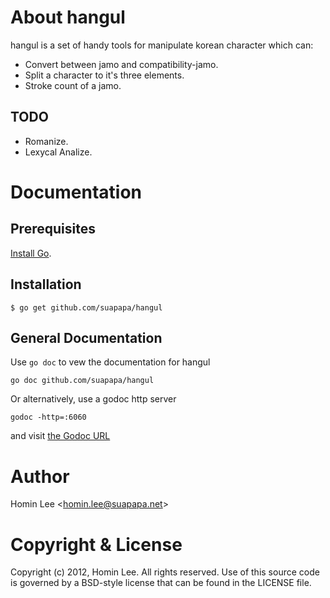 
[install go]: http://golang.org/install.html "Install Go"
[the godoc url]: http://localhost:6060/pkg/github.com/suapapa/hangul/ "the Godoc URL"

# About hangul

hangul is a set of handy tools for manipulate korean character which can:

- Convert between jamo and compatibility-jamo.
- Split a character to it's three elements.
- Stroke count of a jamo.

## TODO

- Romanize.
- Lexycal Analize.


# Documentation

## Prerequisites

[Install Go][].

## Installation

    $ go get github.com/suapapa/hangul

## General Documentation

Use `go doc` to vew the documentation for hangul

    go doc github.com/suapapa/hangul

Or alternatively, use a godoc http server

    godoc -http=:6060

and visit [the Godoc URL][]


# Author

Homin Lee &lt;homin.lee@suapapa.net&gt;

# Copyright & License

Copyright (c) 2012, Homin Lee.
All rights reserved.
Use of this source code is governed by a BSD-style license that can be
found in the LICENSE file.
